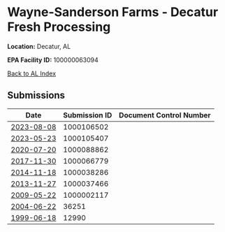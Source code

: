 # Wayne-Sanderson Farms - Decatur Fresh Processing

**Location:** Decatur, AL

**EPA Facility ID:** 100000063094

[Back to AL Index](../../index.md)

## Submissions

| Date | Submission ID | Document Control Number |
|------|--------------|-------------------------|
| [2023-08-08](submissions/1000106502.md) | 1000106502 |  |
| [2023-05-23](submissions/1000105407.md) | 1000105407 |  |
| [2020-07-20](submissions/1000088862.md) | 1000088862 |  |
| [2017-11-30](submissions/1000066779.md) | 1000066779 |  |
| [2014-11-18](submissions/1000038286.md) | 1000038286 |  |
| [2013-11-27](submissions/1000037466.md) | 1000037466 |  |
| [2009-05-22](submissions/1000002117.md) | 1000002117 |  |
| [2004-06-22](submissions/36251.md) | 36251 |  |
| [1999-06-18](submissions/12990.md) | 12990 |  |
